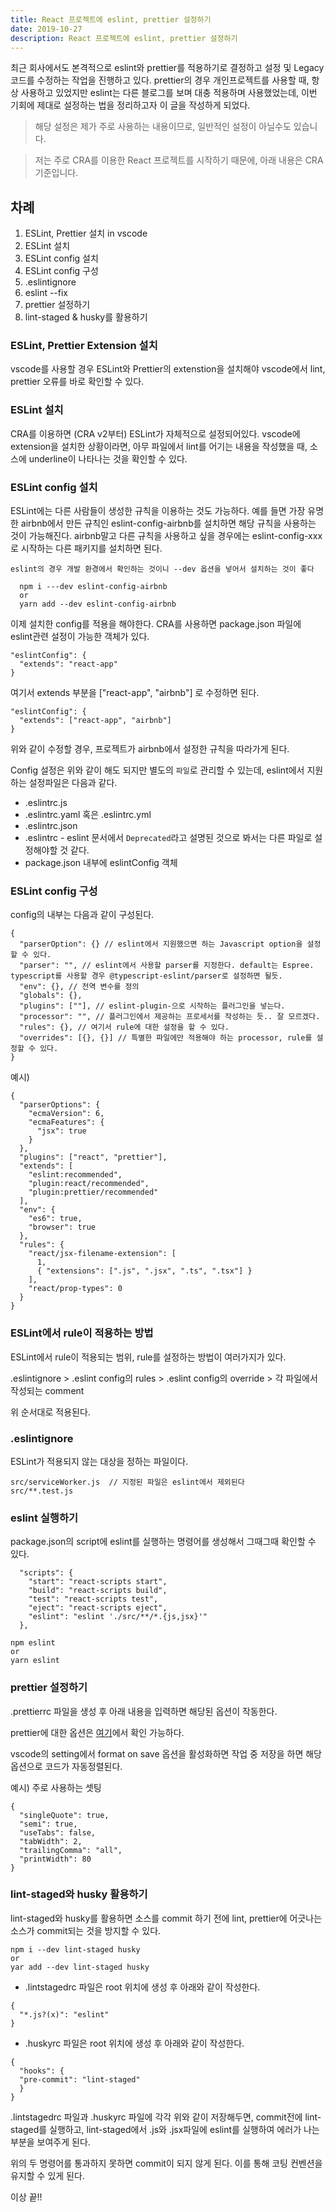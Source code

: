 ```yaml
---
title: React 프로젝트에 eslint, prettier 설정하기
date: 2019-10-27
description: React 프로젝트에 eslint, prettier 설정하기
---
```


최근 회사에서도 본격적으로 eslint와 prettier를 적용하기로 결정하고 설정 및 Legacy 코드를 수정하는 작업을 진행하고 있다. prettier의 경우 개인프로젝트를 사용할 때, 항상 사용하고 있었지만 eslint는 다른 블로그를 보며 대충 적용하며 사용했었는데, 이번 기회에 제대로 설정하는 법을 정리하고자 이 글을 작성하게 되었다.

> 해당 설정은 제가 주로 사용하는 내용이므로, 일반적인 설정이 아닐수도 있습니다.

> 저는 주로 CRA를 이용한 React 프로젝트를 시작하기 때문에, 아래 내용은 CRA 기준입니다.

## 차례

1. ESLint, Prettier 설치 in vscode
2. ESLint 설치
3. ESLint config 설치
4. ESLint config 구성
5. .eslintignore
6. eslint --fix
7. prettier 설정하기
8. lint-staged & husky를 활용하기

### ESLint, Prettier Extension 설치

vscode를 사용할 경우 ESLint와 Prettier의 extenstion을 설치해야 vscode에서 lint, prettier 오류를 바로 확인할 수 있다.

### ESLint 설치

CRA를 이용하면 (CRA v2부터) ESLint가 자체적으로 설정되어있다. vscode에 extension을 설치한 상황이라면, 아무 파일에서 lint를 어기는 내용을 작성했을 때, 소스에 underline이 나타나는 것을 확인할 수 있다.

<!-- ![img1](../images/img1.png) -->

### ESLint config 설치

ESLint에는 다른 사람들이 생성한 규칙을 이용하는 것도 가능하다. 예를 들면 가장 유명한 airbnb에서 만든 규칙인 eslint-config-airbnb를 설치하면 해당 규칙을 사용하는 것이 가능해진다. airbnb말고 다른 규칙을 사용하고 싶을 경우에는 eslint-config-xxx로 시작하는 다른 패키지를 설치하면 된다.

`eslint의 경우 개발 환경에서 확인하는 것이니 --dev 옵션을 넣어서 설치하는 것이 좋다`

```
  npm i ---dev eslint-config-airbnb
  or
  yarn add --dev eslint-config-airbnb
```

이제 설치한 config를 적용을 해야한다. CRA를 사용하면 package.json 파일에 eslint관련 설정이 가능한 객체가 있다.

```
"eslintConfig": {
  "extends": "react-app"
}
```

여기서 extends 부분을 ["react-app", "airbnb"] 로 수정하면 된다.

```
"eslintConfig": {
  "extends": ["react-app", "airbnb"]
}
```

위와 같이 수정할 경우, 프로젝트가 airbnb에서 설정한 규칙을 따라가게 된다.

Config 설정은 위와 같이 해도 되지만 별도의 `파일`로 관리할 수 있는데, eslint에서 지원하는 설정파일은 다음과 같다.

- .eslintrc.js
- .eslintrc.yaml 혹은 .eslintrc.yml
- .eslintrc.json
- .eslintrc - eslint 문서에서 `Deprecated`라고 설명된 것으로 봐서는 다른 파일로 설정해야할 것 같다.
- package.json 내부에 eslintConfig 객체

### ESLint config 구성

config의 내부는 다음과 같이 구성된다.

```
{
  "parserOption": {} // eslint에서 지원했으면 하는 Javascript option을 설정할 수 있다.
  "parser": "", // eslint에서 사용할 parser를 지정한다. default는 Espree. typescript를 사용할 경우 @typescript-eslint/parser로 설정하면 될듯.
  "env": {}, // 전역 변수를 정의
  "globals": {},
  "plugins": [""], // eslint-plugin-으로 시작하는 플러그인을 넣는다.
  "processor": "", // 플러그인에서 제공하는 프로세서를 작성하는 듯.. 잘 모르겠다.
  "rules": {}, // 여기서 rule에 대한 설정을 할 수 있다.
  "overrides": [{}, {}] // 특별한 파일에만 적용해야 하는 processor, rule를 설정할 수 있다.
}
```

예시)

```
{
  "parserOptions": {
    "ecmaVersion": 6,
    "ecmaFeatures": {
      "jsx": true
    }
  },
  "plugins": ["react", "prettier"],
  "extends": [
    "eslint:recommended",
    "plugin:react/recommended",
    "plugin:prettier/recommended"
  ],
  "env": {
    "es6": true,
    "browser": true
  },
  "rules": {
    "react/jsx-filename-extension": [
      1,
      { "extensions": [".js", ".jsx", ".ts", ".tsx"] }
    ],
    "react/prop-types": 0
  }
}
```

### ESLint에서 rule이 적용하는 방법

ESLint에서 rule이 적용되는 범위, rule를 설정하는 방법이 여러가지가 있다.

.eslintignore > .eslint config의 rules > .eslint config의 override > 각 파일에서 작성되는 comment

위 순서대로 적용된다.

### .eslintignore

ESLint가 적용되지 않는 대상을 정하는 파일이다.

```
src/serviceWorker.js  // 지정된 파일은 eslint에서 제외된다
src/**.test.js
```

### eslint 실행하기

package.json의 script에 eslint를 실행하는 명령어를 생성해서 그때그때 확인할 수 있다.

```
  "scripts": {
    "start": "react-scripts start",
    "build": "react-scripts build",
    "test": "react-scripts test",
    "eject": "react-scripts eject",
    "eslint": "eslint './src/**/*.{js,jsx}'"
  },
```

```
npm eslint
or
yarn eslint
```

<!-- 예시)

![](./img/img2.png) -->

### prettier 설정하기

.prettierrc 파일을 생성 후 아래 내용을 입력하면 해당된 옵션이 작동한다.

prettier에 대한 옵션은 [여기](https://prettier.io/docs/en/options.html)에서 확인 가능하다.

vscode의 setting에서 format on save 옵션을 활성화하면 작업 중 저장을 하면 해당 옵션으로 코드가 자동정렬된다.

예시) 주로 사용하는 셋팅

```
{
  "singleQuote": true,
  "semi": true,
  "useTabs": false,
  "tabWidth": 2,
  "trailingComma": "all",
  "printWidth": 80
}

```

### lint-staged와 husky 활용하기

lint-staged와 husky를 활용하면 소스를 commit 하기 전에 lint, prettier에 어긋나는 소스가 commit되는 것을 방지할 수 있다.

```
npm i --dev lint-staged husky
or
yar add --dev lint-staged husky
```

- .lintstagedrc 파일은 root 위치에 생성 후 아래와 같이 작성한다.

```
{
  "*.js?(x)": "eslint"
}
```

- .huskyrc 파일은 root 위치에 생성 후 아래와 같이 작성한다.

```
{
  "hooks": {
  "pre-commit": "lint-staged"
  }
}
```

.lintstagedrc 파일과 .huskyrc 파일에 각각 위와 같이 저장해두면, commit전에 lint-staged를 실행하고, lint-staged에서 .js와 .jsx파일에 eslint를 실행하여 에러가 나는 부분을 보여주게 된다.

위의 두 명령어를 통과하지 못하면 commit이 되지 않게 된다. 이를 통해 코팅 컨벤션을 유지할 수 있게 된다.

이상 끝!!
